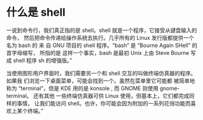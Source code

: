 # 什么是 shell

一说到命令行，我们真正指的是 shell。shell 就是一个程序，它接受从键盘输入的命令，
然后把命令传递给操作系统去执行。几乎所有的 Linux 发行版都提供一个名为 bash 的 来
自 GNU 项目的 shell 程序。“bash” 是 “Bourne Again SHell” 的首字母缩写， 所指的是
这样一个事实，bash 是最初 Unix 上由 Steve Bourne 写成 shell 程序 sh 的增强版。”

当使用图形用户界面时，我们需要另一个和 shell 交互的叫做终端仿真器的程序。 如果我
们浏览一下桌面菜单，可能会找到一个。虽然在菜单里它可能都 被简单地称为
“terminal”，但是 KDE 用的是 konsole , 而 GNOME 则使用 gnome-terminal。 还有其他
一些终端仿真器可供 Linux 使用，但基本上，它们都完成同样的事情， 让我们能访问
shell。也许，你可能会因为附加的一系列花俏功能而喜欢上某个终端。”
